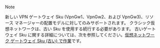 > [!NOTE]
> 新しい VPN ゲートウェイ Sku (VpnGw1、VpnGw2、および VpnGw3)、リソース マネージャーの配置モデルに対してのみサポートされます。 クラシック仮想ネットワークは、古い Sku を使用する続行する必要があります。 古いゲートウェイ Sku に関する詳細については、次を参照してください。[仮想ネットワーク ゲートウェイ Sku (古い) で作業](../articles/vpn-gateway/vpn-gateway-about-skus-legacy.md)です。